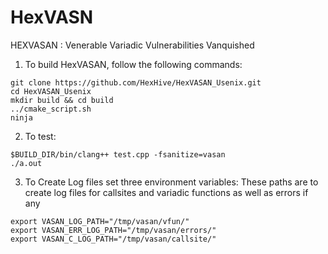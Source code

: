 # HexVASN
HEXVASAN : Venerable Variadic Vulnerabilities Vanquished 
 

1) To build HexVASAN, follow the following commands:

```
git clone https://github.com/HexHive/HexVASAN_Usenix.git
cd HexVASAN_Usenix
mkdir build && cd build
../cmake_script.sh
ninja
```
2) To test:

```
$BUILD_DIR/bin/clang++ test.cpp -fsanitize=vasan 
./a.out
```

3) To Create Log files set three environment variables: These paths are to create log files for callsites and variadic functions as well as errors if any

```
export VASAN_LOG_PATH="/tmp/vasan/vfun/"
export VASAN_ERR_LOG_PATH="/tmp/vasan/errors/"
export VASAN_C_LOG_PATH="/tmp/vasan/callsite/"
```

